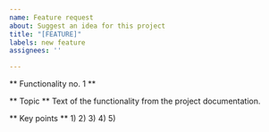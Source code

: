 ```yaml
---
name: Feature request
about: Suggest an idea for this project
title: "[FEATURE]"
labels: new feature
assignees: ''

---
```


** Functionality no. 1 **

** Topic ** 
Text of the functionality from the project documentation.

** Key points **
1)
2)
3) 
4) 
5)
